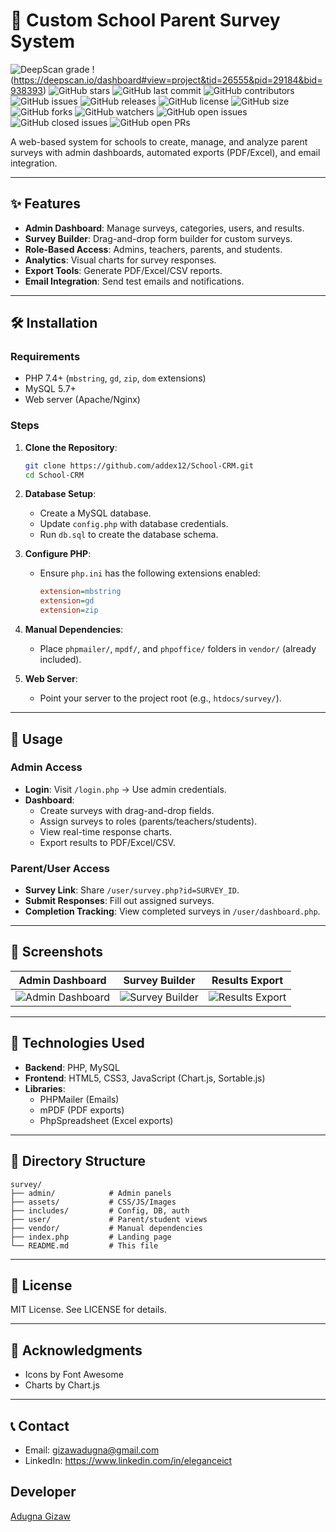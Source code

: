 # 🏫 Custom School Parent Survey System
![DeepScan grade](https://deepscan.io/api/teams/26555/projects/29184/branches/938393/badge/grade.svg)
!(https://deepscan.io/dashboard#view=project&tid=26555&pid=29184&bid=938393)
![GitHub stars](https://img.shields.io/github/stars/addex12/School-CRM.png)
![GitHub last commit](https://img.shields.io/github/last-commit/addex12/School-CRM.png)
![GitHub contributors](https://img.shields.io/github/contributors/addex12/School-CRM.png)
![GitHub issues](https://img.shields.io/github/issues/addex12/School-CRM.png)
![GitHub releases](https://img.shields.io/github/releases/addex12/School-CRM.png)
![GitHub license](https://img.shields.io/github/license/addex12/School-CRM.png)
![GitHub size](https://img.shields.io/github/size/addex12/School-CRM.png)
![GitHub forks](https://img.shields.io/github/forks/addex12/School-CRM.png)
![GitHub watchers](https://img.shields.io/github/watchers/addex12/School-CRM.png)
![GitHub open issues](https://img.shields.io/github/issues-pr/addex12/School-CRM.png)
![GitHub closed issues](https://img.shields.io/github/issues-closed/addex12/School-CRM.png)
![GitHub open PRs](https://img.shields.io/github/issues-pr-closed/addex12/School-CRM.png)
   
A web-based system for schools to create, manage, and analyze parent surveys with admin dashboards, automated exports (PDF/Excel), and email integration.

---

## ✨ Features
- **Admin Dashboard**: Manage surveys, categories, users, and results.
- **Survey Builder**: Drag-and-drop form builder for custom surveys.
- **Role-Based Access**: Admins, teachers, parents, and students.
- **Analytics**: Visual charts for survey responses.
- **Export Tools**: Generate PDF/Excel/CSV reports.
- **Email Integration**: Send test emails and notifications.

---

## 🛠️ Installation

### Requirements
- PHP 7.4+ (`mbstring`, `gd`, `zip`, `dom` extensions)
- MySQL 5.7+
- Web server (Apache/Nginx)

### Steps
1. **Clone the Repository**:
   ```bash
   git clone https://github.com/addex12/School-CRM.git
   cd School-CRM


2. **Database Setup**: 
   - Create a MySQL database.
   - Update `config.php` with database credentials.
   - Run `db.sql` to create the database schema.
   

3. **Configure PHP**:
   - Ensure `php.ini` has the following extensions enabled:
     ```ini
     extension=mbstring
     extension=gd
     extension=zip
     ```

4. **Manual Dependencies**:
   - Place `phpmailer/`, `mpdf/`, and `phpoffice/` folders in `vendor/` (already included).

5. **Web Server**:
   - Point your server to the project root (e.g., `htdocs/survey/`).

---

## 🚀 Usage

### Admin Access

- **Login**: Visit `/login.php` → Use admin credentials.
- **Dashboard**:
  - Create surveys with drag-and-drop fields.
  - Assign surveys to roles (parents/teachers/students).
  - View real-time response charts.
  - Export results to PDF/Excel/CSV.

### Parent/User Access

- **Survey Link**: Share `/user/survey.php?id=SURVEY_ID`.
- **Submit Responses**: Fill out assigned surveys.
- **Completion Tracking**: View completed surveys in `/user/dashboard.php`.

---

## 📸 Screenshots

| Admin Dashboard | Survey Builder | Results Export |
|-----------------|----------------|----------------|
| ![Admin Dashboard](screenshots/admin_dashboard.png) | ![Survey Builder](screenshots/survey_builder.png) | ![Results Export](screenshots/results_export.png) |

---

## 🧰 Technologies Used

- **Backend**: PHP, MySQL
- **Frontend**: HTML5, CSS3, JavaScript (Chart.js, Sortable.js)
- **Libraries**:
  - PHPMailer (Emails)
  - mPDF (PDF exports)
  - PhpSpreadsheet (Excel exports)

---

## 📂 Directory Structure

```
survey/
├── admin/            # Admin panels
├── assets/           # CSS/JS/Images
├── includes/         # Config, DB, auth
├── user/             # Parent/student views
├── vendor/           # Manual dependencies
├── index.php         # Landing page
└── README.md         # This file
```

---

## 📜 License

MIT License. See LICENSE for details.

---

## 🙏 Acknowledgments

- Icons by Font Awesome
- Charts by Chart.js

---

## 📞 Contact

- Email: gizawadugna@gmail.com
- LinkedIn: https://www.linkedin.com/in/eleganceict

## Developer

<div class="badge-base LI-profile-badge" data-locale="en_US" data-size="medium" data-theme="dark" data-type="VERTICAL" data-vanity="eleganceict" data-version="v1">
    <a class="badge-base__link LI-simple-link" href="https://et.linkedin.com/in/eleganceict?trk=profile-badge">Adugna Gizaw</a>
</div>



